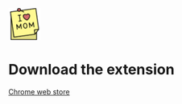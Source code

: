 ![](assets/icon.png)
# Download the extension
[Chrome web store](https://chrome.google.com/webstore/detail/notepad-free/enkllcgnnohbokpliknkmcmjgpijfphb/)
